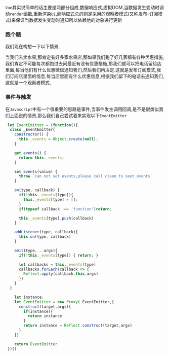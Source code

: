 `Vue`其实说简单的话主要是两部分组成,数据响应式,虚拟DOM,当数据发生变动时调动`render`函数,重新渲染`UI`,而响应式总的则是采用的观察者模式(又称发布-订阅模式)来保证当数据发生变动时通知所以依赖他的对象进行更新

###  跑个题

我们现在构想一下以下情景,

​	当我们去卖水果,那肯定有好多家水果店,那如果我们跑了好几家都有各种优惠措施,我们肯定不可能每次都跑过去问最近有没有优惠措施,那我们就可以把电话留给店里面,每当他们有什么优惠微信通知我们,然后我们再决定.这就是发布订阅模式,我们订阅店里面的信息,每当店里面有什么优惠信息,根据我们留下的电话去通知我们,这就是一个观察者模式,

### 事件与触发

​	在`Javascript`中有一个很重要的思路是事件,当事件发生调用回调,是不是很类似我们上面说的情景,那么我们自己尝试着来实现以下`EventEmitter`

```js
 let EventEmitter = (function(){
  class _EventEmitter{
    constructor() {
      this._events = Object.create(null);
    }

    get events() {
      return this._events;
    }

    set events(value) {
      throw `can not set events,please call claen to seet events`
    }

    on(type, callback) {
      if(!this._events[type]){
        this._events[type] = [];
      }
      if(typeof callback !== 'function')return;

      this._events[type].push(callback)
    }

    addListener(type, callback){
      this.on(type, callback)
    }

    emit(type,...args){
      if(!this._events[type]) { return; }

      let callbacks = this._events[type]
      callbacks.forEach(callback => {
        Reflect.apply(callback,this,args)
      })
    }
  }

    let instance;
    let EventEmitter = new Proxy(_EventEmitter,{
      construct(target,args){
        if(instance){
          return instance
        }
        return instance = Reflect.construct(target,args)
      }
    })

    return EventEmitter
 })()
```

